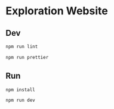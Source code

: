 # Exploration Website

## Dev

```bash
npm run lint

npm run prettier
```

## Run

```bash
npm install

npm run dev
```
